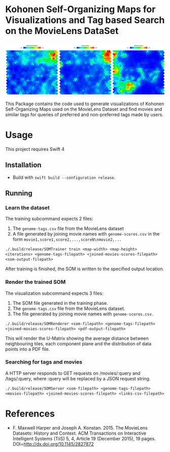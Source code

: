 # Kohonen Self-Organizing Maps for Visualizations and Tag based Search on the MovieLens DataSet

<img src="Maps.png" alt="Component Planes showing the distribution of SciFi, Cyborgs and Black and White movies" />

This Package contains the code used to generate visualizations of Kohonen Self-Organizing Maps
used on the MovieLens Dataset and find movies and similar tags for queries of preferred and non-preferred tags made by users.

# Usage

This project requires Swift 4

## Installation

- Build with `swift build --configuration release`.

## Running

### Learn the dataset

The training subcommand expects 2 files:

1. The `genome-tags.csv` file from the MovieLens dataset
2. A file generated by joining movie names with `genome-scores.csv` in the form `movie1,score1,score2,...,scoreN\nmovie2,...`

```
./.build/release/SOMTrainer train <map-width> <map-height> <iterations> <genome-tags-filepath> <joined-movies-scores-filepath> <som-output-filepath>
```

After training is finished, the SOM is written to the specified output location.

### Render the trained SOM

The visualization subcommand expects 3 files:

1. The SOM file generated in the training phase.
2. The `genome-tags.csv` file from the MovieLens dataset.
2. The file generated by joining movie names with `genome-scores.csv`.


```
./.build/release/SOMRenderer <som-filepath> <genome-tags-filepath> <joined-movies-scores-filepath> <pdf-output-filepath>
```

This will render the U-Matrix showing the average distance between neighbouring tiles, each component plane and the distribution of data points into a PDF file.

### Searching for tags and movies

A HTTP server responds to GET requests on /movies/:query and /tags/:query, where :query will be replaced by a JSON request string.

```
./.build/release/SOMServer <som-filepath> <genome-tags-filepath> <movies-filepath> <joined-movies-scores-filepath> <links-csv-filepath>
```

# References

- F. Maxwell Harper and Joseph A. Konstan. 2015. The MovieLens Datasets: History and Context. ACM Transactions on Interactive Intelligent Systems (TiiS) 5, 4, Article 19 (December 2015), 19 pages. DOI=http://dx.doi.org/10.1145/2827872
